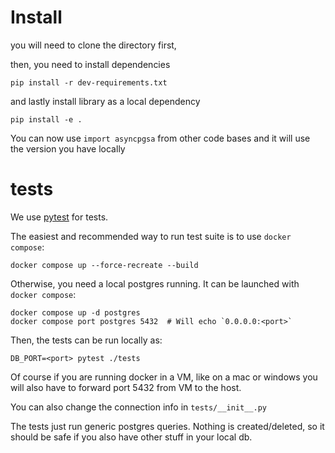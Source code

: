 # Install

you will need to clone the directory first, 

then, you need to install dependencies

```
pip install -r dev-requirements.txt
```

and lastly install library as a local dependency

```
pip install -e .
```

You can now use `import asyncpgsa` from other code bases and it will use the
version you have locally

# tests

We use [pytest](https://docs.pytest.org/en/latest/) for tests.

The easiest and recommended way to run test suite is to use `docker compose`:

```
docker compose up --force-recreate --build
```

Otherwise, you need a local postgres running. It can be launched with
`docker compose`:

```
docker compose up -d postgres
docker compose port postgres 5432  # Will echo `0.0.0.0:<port>`
```

Then, the tests can be run locally as:

```
DB_PORT=<port> pytest ./tests
```

Of course if you are running docker in a VM, like on a mac or windows 
you will also have to forward port 5432 from VM to the host.

You can also change the connection info in `tests/__init__.py`

The tests just run generic postgres queries. Nothing is created/deleted, 
so it should be safe if you also have other stuff in your local db.

